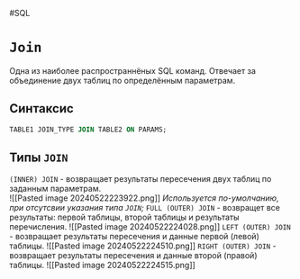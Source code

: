 #SQL
# `Join`

Одна из наиболее распространнёных SQL команд.
Отвечает за объединение двух таблиц по определённым параметрам.
## Синтаксис

```sql
TABLE1 JOIN_TYPE JOIN TABLE2 ON PARAMS;
```

## Типы `JOIN`

`(INNER) JOIN` - возвращает результаты пересечения двух таблиц по заданным параметрам.  
![[Pasted image 20240522223922.png]]
*Используется по-умолчанию, при отсутсвии указания типа `JOIN`;*
`FULL (OUTER) JOIN` - возвращет все результаты: первой таблицы, второй таблицы и результаты перечисления.
![[Pasted image 20240522224028.png]]
`LEFT (OUTER) JOIN` - возвращает результаты пересечения и данные первой (левой) таблицы. 
![[Pasted image 20240522224510.png]]
`RIGHT (OUTER) JOIN` - возвращает результаты пересечения и данные второй (правой) таблицы.
![[Pasted image 20240522224515.png]]